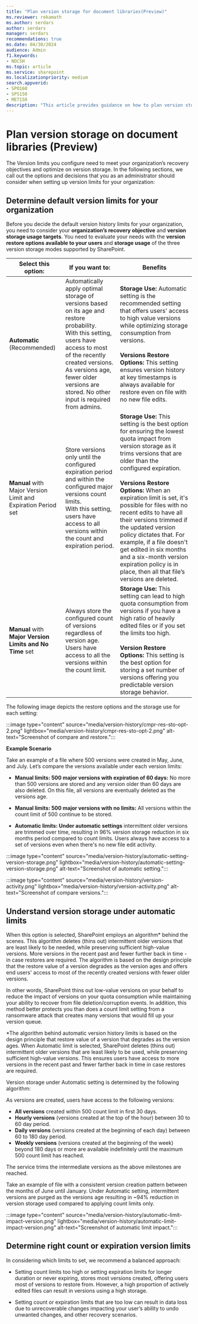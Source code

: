 ```yaml
---
title: "Plan version storage for document libraries(Preview)"
ms.reviewer: rekamath
ms.author: serdars
author: serdars
manager: serdars
recommendations: true
ms.date: 04/30/2024
audience: Admin
f1.keywords:
- NOCSH
ms.topic: article
ms.service: sharepoint
ms.localizationpriority: medium
search.appverid:
- SPO160
- SPS150
- MET150
description: "This article provides guidance on how to plan version storage for your organization."
---
```


# Plan version storage on document libraries (Preview)

The Version limits you configure need to meet your organization’s recovery objectives and optimize on version storage. In the following sections, we call out the options and decisions that you as an administrator should consider when setting up version limits for your organization:

## Determine default version limits for your organization

Before you decide the default version history limits for your organization, you need to consider your **organization’s recovery objective** and **version storage usage targets**. You need to evaluate your needs with the **version restore options available to your users** and **storage usage** of the three version storage modes supported by SharePoint.  


|Select this option:|If you want to:|Benefits|
|---|---|---|
|**Automatic** (Recommended) |Automatically apply optimal storage of versions based on its age and restore probability.<br> With this setting, users have access to most of the recently created versions.<br> As versions age, fewer older versions are stored. No other input is required from admins.| **Storage Use:** Automatic setting is the recommended setting that offers users' access to high value versions while optimizing storage consumption from versions.<br> <br> **Versions Restore Options:** This setting ensures version history at key timestamps is always available for restore even on file with no new file edits.|
|**Manual** with Major Version Limit and Expiration Period set| Store versions only until the configured expiration period and within the configured major versions count limits.<br> With this setting, users have access to all versions within the count and expiration period.|**Storage Use:** This setting is the best option for ensuring the lowest quota impact from version storage as it trims versions that are older than the configured expiration.<br> <br> **Versions Restore Options:** When an expiration limit is set, it's possible for files with no recent edits to have all their versions trimmed if the updated version policy dictates that. For example, if a file doesn't get edited in six months and a six-month version expiration policy is in place, then all that file’s versions are deleted.|
|**Manual** with **Major Version Limits and No Time** set| Always store the configured count of versions regardless of version age. Users have access to all the versions within the count limit.| **Storage Use:** This setting can lead to high quota consumption from versions if you have a high ratio of heavily edited files or if you set the limits too high. <br><br> **Version Restore Options:** This setting is the best option for storing a set number of versions offering you predictable version storage behavior. |

The following image depicts the restore options and the storage use for each setting:

:::image type="content" source="media/version-history/cmpr-res-sto-opt-2.png" lightbox="media/version-history/cmpr-res-sto-opt-2.png" alt-text="Screenshot of compare and restore.":::


**Example Scenario**

Take an example of a file where 500 versions were created in May, June, and July. Let’s compare the versions available under each version limits:

- **Manual limits: 500 major versions with expiration of 60 days:** No more than 500 versions are stored and any version older than 60 days are also deleted. On this file, all versions are eventually deleted as the versions age.  

- **Manual limits: 500 major versions with no limits:** All versions within the count limit of 500 continue to be stored.  

- **Automatic limits: Under automatic settings** intermittent older versions are trimmed over time, resulting in 96% version storage reduction in six months period compared to count limits. Users always have access to a set of versions even when there's no new file edit activity.

:::image type="content" source="media/version-history/automatic-setting-version-storage.png" lightbox="media/version-history/automatic-setting-version-storage.png" alt-text="Screenshot of automatic setting.":::

:::image type="content" source="media/version-history/version-activity.png" lightbox="media/version-history/version-activity.png" alt-text="Screenshot of compare versions.":::
  
## Understand version storage under automatic limits

When this option is selected, SharePoint employs an algorithm* behind the scenes. This algorithm deletes (thins out) intermittent older versions that are least likely to be needed, while preserving sufficient high-value versions. More versions in the recent past and fewer further back in time - in case restores are required. The algorithm is based on the design principle that the restore value of a version degrades as the version ages and offers end users' access to most of the recently created versions with fewer older versions.

In other words, SharePoint thins out low-value versions on your behalf to reduce the impact of versions on your quota consumption while maintaining your ability to recover from file deletion/corruption events. In addition, this method better protects you than does a count limit setting from a ransomware attack that creates many versions that would fill up your version queue.

*The algorithm behind automatic version history limits is based on the design principle that restore value of a version that degrades as the version ages. When Automatic limit is selected, SharePoint deletes (thins out) intermittent older versions that are least likely to be used, while preserving sufficient high-value versions. This ensures users have access to more versions in the recent past and fewer farther back in time in case restores are required.

Version storage under Automatic setting is determined by the following algorithm:

As versions are created, users have access to the following versions:

- **All versions** created within 500 count limit in first 30 days.
- **Hourly versions** (versions created at the top of the hour) between 30 to 60 day period.
- **Daily versions** (versions created at the beginning of each day) between 60 to 180 day period.
- **Weekly versions** (versions created at the beginning of the week) beyond 180 days or more are available indefinitely until the maximum 500 count limit has reached.

The service trims the intermediate versions as the above milestones are reached.

Take an example of file with a consistent version creation pattern between the months of June until January. Under Automatic setting, intermittent versions are purged as the versions age resulting in ~94% reduction in version storage used compared to applying count limits only.

:::image type="content" source="media/version-history/automatic-limit-impact-version.png" lightbox="media/version-history/automatic-limit-impact-version.png" alt-text="Screenshot of automatic limit impact.":::

## Determine right count or expiration version limits

In considering which limits to set, we recommend a balanced approach:

- Setting count limits too high or setting expiration limits for longer duration or never expiring,  stores most versions created, offering users most of versions to restore from. However, a high proportion of actively edited files can result in versions using a high storage.  

- Setting count or expiration limits that are too low can result in data loss due to unrecoverable changes impacting your user’s ability to undo unwanted changes, and other recovery scenarios.

